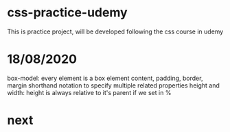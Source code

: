# css-practice-udemy

This is practice project, will be developed following the css course in udemy

# 18/08/2020

box-model: every element is a box
element content, padding, border, margin
shorthand notation to specify multiple related properties
height and width: height is always relative to it's parent if we set in %

# next
